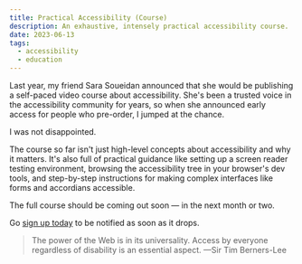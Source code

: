 ```yaml
---
title: Practical Accessibility (Course)
description: An exhaustive, intensely practical accessibility course.
date: 2023-06-13
tags:
  - accessibility 
  - education
---
```


Last year, my friend Sara Soueidan announced that she would be publishing a self-paced video course about accessibility. She's been a trusted voice in the accessibility community for years, so when she announced early access for people who pre-order, I jumped at the chance.

I was not disappointed. 

The course so far isn't just high-level concepts about accessibility and why it matters. It's also full of practical guidance like setting up a screen reader testing environment, browsing the accessibility tree in your browser's dev tools, and step-by-step instructions for making complex interfaces like forms and accordians accessible.

The full course should be coming out soon — in the next month or two.

Go [sign up today](https://practical-accessibility.today/) to be notified as soon as it drops.

> The power of the Web is in its universality. Access by everyone regardless of disability is an essential aspect. —Sir Tim Berners-Lee